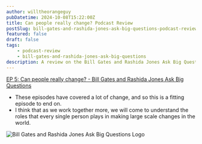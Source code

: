 ```yaml
---
author: willtheorangeguy
pubDatetime: 2024-10-08T15:22:00Z
title: Can people really change? Podcast Review
postSlug: bill-gates-and-rashida-jones-ask-big-questions-podcast-review-5
featured: false
draft: false
tags:
    - podcast-review
    - bill-gates-and-rashida-jones-ask-big-questions
description: A review on the Bill Gates and Rashida Jones Ask Big Questions Podcast.
---
```


[EP 5: Can people really change? - Bill Gates and Rashida Jones Ask Big Questions](https://podcasts.apple.com/us/podcast/ep-5-can-people-really-change/id1538630420?i=1000502308698)

-   These episodes have covered a lot of change, and so this is a fitting episode to end on.
-   I think that as we work together more, we will come to understand the roles that every single person plays in making large scale changes in the world.

![Bill Gates and Rashida Jones Ask Big Questions Logo](https://is1-ssl.mzstatic.com/image/thumb/Podcasts125/v4/30/79/8c/30798cb1-611c-3cbe-e887-a872193b38c2/mza_10870438755350715135.jpg/300x300bb.webp)
